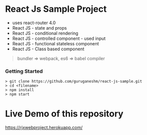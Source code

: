 # React Js Sample Project

- uses react-router 4.0
- React JS - state and props
- React JS - conditional rendering
- React JS - controlled component - used input
- React JS - functional stateless component
- React JS - Class based component

> bundler => webpack, es6 => babel compiler

### Getting Started

```
> git clone https://github.com/guruganeshm/react-js-sample.git
> cd <filename>
> npm install
> npm start
```
# Live Demo of this repository

<a href="https://rjxwebproject.herokuapp.com/" target="_blank">https://rjxwebproject.herokuapp.com/</a>
